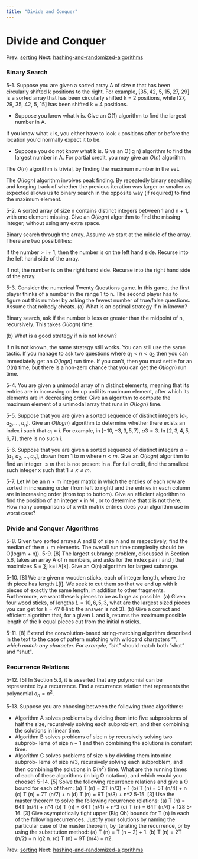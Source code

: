 ```yaml
---
title: "Divide and Conquer"
---
```


# Divide and Conquer

Prev: [sorting](sorting.md)
Next: [hashing-and-randomized-algorithms](hashing-and-randomized-algorithms.md)

### Binary Search
5-1. Suppose you are given a sorted array A of size n that has been circularly
shifted k positions to the right. For example, [35, 42, 5, 15, 27, 29] is a sorted
array that has been circularly shifted k = 2 positions, while [27, 29, 35, 42, 5, 15]
has been shifted k = 4 positions.

- Suppose you know what k is. Give an O(1) algorithm to find the largest
number in A.

If you know what `k` is, you either have to look `k` positions after or before the location you'd normally expect it to be.

- Suppose you do not know what k is. Give an O(lg n) algorithm to find the
largest number in A. For partial credit, you may give an $O(n)$ algorithm.

The $O(n)$ algorithm is trivial, by finding the maximum number in the set.

The $O(log n)$ algorithm involves peak finding. By repeatedly binary searching and keeping track of whether the previous iteration was larger or smaller as expected allows us to binary search in the opposite way (if required) to find the maximum element.

5-2. A sorted array of size n contains distinct integers between 1 and n + 1, with
one element missing. Give an $O(log n)$ algorithm to find the missing integer,
without using any extra space.

Binary search through the array. Assume we start at the middle of the array. There are two possibilities:

If the number > i + 1, then the number is on the left hand side. Recurse into the left hand side of the array.

If not, the number is on the right hand side. Recurse into the right hand side of the array.

5-3. Consider the numerical Twenty Questions game. In this game, the first
player thinks of a number in the range 1 to n. The second player has to figure
out this number by asking the fewest number of true/false questions. Assume
that nobody cheats.
(a) What is an optimal strategy if n in known?

Binary search, ask if the number is less or greater than the midpoint of n, recursively. This takes $O(log n)$ time.

(b) What is a good strategy if n is not known?

If n is not known, the same strategy still works. You can still use the same tactic. If you manage to ask two questions where $q_1 \lt n \lt q_2$ then you can immediately get an $O(log n)$ run time. If you can't, then you must settle for an $O(n)$ time, but there is a non-zero chance that you can get the $O(log n)$ run time.

5-4. You are given a unimodal array of n distinct elements, meaning that its
entries are in increasing order up until its maximum element, after which its
elements are in decreasing order. Give an algorithm to compute the maximum
element of a unimodal array that runs in $O(log n)$ time.



5-5. Suppose that you are given a sorted sequence of distinct integers $[a_1,a_2,\dots,a_n]$.
Give an $O(log n)$ algorithm to determine whether there exists an index i such that
$a_i = i$. For example, in $[−10, −3, 3, 5, 7]$, $a3 = 3$. In $[2, 3, 4, 5, 6, 7]$, there is no
such i.

5-6. Suppose that you are given a sorted sequence of distinct integers $a =
[a_1,a_2,\dots, a_n]$, drawn from 1 to m where $n \lt m$. Give an $O(log n)$ algorithm to
find an integer $\le m$ that is not present in a. For full credit, find the smallest
such integer x such that $1 \le x \le m$.

5-7. Let M be an n × m integer matrix in which the entries of each row are
sorted in increasing order (from left to right) and the entries in each column are
in increasing order (from top to bottom). Give an efficient algorithm to find the
position of an integer x in M , or to determine that x is not there. How many
comparisons of x with matrix entries does your algorithm use in worst case?

### Divide and Conquer Algorithms

5-8. Given two sorted arrays A and B of size n and m respectively, find the
median of the n + m elements. The overall run time complexity should be
O(log(m + n)).
5-9. [8] The largest subrange problem, discussed in Section 5.6, takes an array A of
n numbers, and asks for the index pair i and j that maximizes S = ∑j
k=i A[k]. Give an O(n) algorithm for largest subrange.


5-10. [8] We are given n wooden sticks, each of integer length, where the ith piece
has length L[i]. We seek to cut them so that we end up with k pieces of exactly
the same length, in addition to other fragments. Furthermore, we want these k
pieces to be as large as possible.
(a) Given four wood sticks, of lengths $L = {10, 6, 5, 3}$, what are the largest
sized pieces you can get for k = 4? (Hint: the answer is not 3).
(b) Give a correct and efficient algorithm that, for a given L and k, returns the
maximum possible length of the k equal pieces cut from the initial n sticks.

5-11. [8] Extend the convolution-based string-matching algorithm described in the
text to the case of pattern matching with wildcard characters “*”, which match
any character. For example, “sh*t” should match both “shot” and “shut".

### Recurrence Relations
5-12. [5] In Section 5.3, it is asserted that any polynomial can be represented by a
recurrence. Find a recurrence relation that represents the polynomial $a_n = n^2$.

5-13. Suppose you are choosing between the following three algorithms:

- Algorithm A solves problems by dividing them into five subproblems of
half the size, recursively solving each subproblem, and then combining the
solutions in linear time.
- Algorithm B solves problems of size n by recursively solving two subprob-
lems of size n − 1 and then combining the solutions in constant time.
- Algorithm C solves problems of size n by dividing them into nine subprob-
lems of size n/3, recursively solving each subproblem, and then combining
the solutions in $Θ(n^2)$ time.
What are the running times of each of these algorithms (in big O notation), and
which would you choose?
5-14. [5] Solve the following recurrence relations and give a Θ bound for each of them:
(a) T (n) = 2T (n/3) + 1
(b) T (n) = 5T (n/4) + n
(c) T (n) = 7T (n/7) + n
(d) T (n) = 9T (n/3) + n^2
5-15. [3] Use the master theorem to solve the following recurrence relations:
(a) T (n) = 64T (n/4) + n^4
(b) T (n) = 64T (n/4) + n^3
(c) T (n) = 64T (n/4) + 128
5-16. [3] Give asymptotically tight upper (Big Oh) bounds for T (n) in each of the
following recurrences. Justify your solutions by naming the particular case of
the master theorem, by iterating the recurrence, or by using the substitution
method:
(a) T (n) = T (n − 2) + 1.
(b) T (n) = 2T (n/2) + n lg2 n.
(c) T (n) = 9T (n/4) + n2.

Prev: [sorting](sorting.md)
Next: [hashing-and-randomized-algorithms](hashing-and-randomized-algorithms.md)
